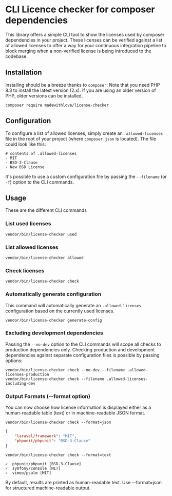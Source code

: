 # CLI Licence checker for composer dependencies
This library offers a simple CLI tool to show the licenses used by composer dependencies in your project.
These licenses can be verified against a list of allowed licenses to offer a way for your continuous integration
pipeline to block merging when a non-verified license is being introduced to the codebase.

## Installation
Installing should be a breeze thanks to `composer`:
Note that you need PHP 8.3 to install the latest version (2.x).
If you are using an older version of PHP, older versions can be installed.

```
composer require madewithlove/license-checker
```

## Configuration
To configure a list of allowed licenses, simply create an `.allowed-licenses` file in the root of your project (where `composer.json` is located).
The file could look like this:
```
# contents of .allowed-licenses
- MIT
- BSD-3-Clause
- New BSD License
```

It's possible to use a custom configuration file by passing the `--filename` (or `-f`) option to the CLI commands.

## Usage
These are the different CLI commands

### List used licenses
```
vendor/bin/license-checker used
```

### List allowed licenses
```
vendor/bin/license-checker allowed
```

### Check licenses
```
vendor/bin/license-checker check
```

### Automatically generate configuration
This command will automatically generate an `.allowed-licenses` configuration based on the currently used licenses.
```
vendor/bin/license-checker generate-config
```

### Excluding development dependencies
Passing the `--no-dev` option to the CLI commands will scope all checks to production dependencies only.
Checking production and development dependencies against separate configuration files is possible by passing options:
```
vendor/bin/license-checker check --no-dev --filename .allowed-licenses-production
vendor/bin/license-checker check --filename .allowed-licenses-including-dev
```

### Output Formats (--format option)
You can now choose how license information is displayed either as a human-readable table (text) or in machine-readable JSON format.

```
vendor/bin/license-checker check --format=json
```

```json
{
    "laravel/framework": "MIT",
    "phpunit/phpunit": "BSD-3-Clause"
}

```

```
vendor/bin/license-checker check --format=text
```

```
✓  phpunit/phpunit [BSD-3-Clause]
✓  symfony/console [MIT]
✓  vimeo/psalm [MIT]
```

By default, results are printed as human-readable text.
Use --format=json for structured machine-readable output.